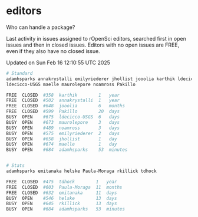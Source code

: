 # editors

Who can handle a package?

Last activity in issues assigned to rOpenSci editors, searched first in open
issues and then in closed issues. Editors with no open issues are FREE, even if
they also have no closed issue.


Updated on Sun Feb 16 12:10:55 UTC 2025

```bash
# Standard
adamhsparks annakrystalli emilyriederer jhollist jooolia karthik ldecicco
ldecicco-USGS maelle maurolepore noamross Pakillo

FREE  CLOSED  #358  karthik        1   year
FREE  CLOSED  #502  annakrystalli  1   year
FREE  CLOSED  #648  jooolia        6   months
FREE  CLOSED  #599  Pakillo        20  days
BUSY  OPEN    #675  ldecicco-USGS  6   days
BUSY  OPEN    #673  maurolepore    3   days
BUSY  OPEN    #489  noamross       3   days
BUSY  OPEN    #575  emilyriederer  2   days
BUSY  OPEN    #658  jhollist       1   day
BUSY  OPEN    #674  maelle         1   day
BUSY  OPEN    #684  adamhsparks    53  minutes


# Stats
adamhsparks emitanaka helske Paula-Moraga rkillick tdhock

FREE  CLOSED  #475  tdhock        1   year
FREE  CLOSED  #603  Paula-Moraga  11  months
FREE  CLOSED  #632  emitanaka     11  days
BUSY  OPEN    #546  helske        13  days
BUSY  OPEN    #645  rkillick      13  days
BUSY  OPEN    #684  adamhsparks   53  minutes
```
